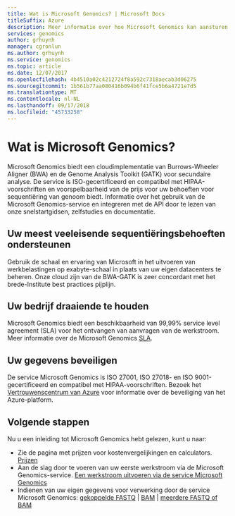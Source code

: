 ```yaml
---
title: Wat is Microsoft Genomics? | Microsoft Docs
titleSuffix: Azure
description: Meer informatie over hoe Microsoft Genomics kan aansturen genoomsequentiëring, biedt een cloudimplementatie van Burrows-Wheeler Aligner (BWA) en de Genome Analysis Toolkit (GATK) voor secundaire analyse. Het is ISO-gecertificeerd en compatibel met HIPAA-voorschriften.
services: genomics
author: grhuynh
manager: cgronlun
ms.author: grhuynh
ms.service: genomics
ms.topic: article
ms.date: 12/07/2017
ms.openlocfilehash: 4b4510a02c4212724f8a592c7318aecab3d06275
ms.sourcegitcommit: 1b561b77aa080416b094b6f41fce5b6a4721e7d5
ms.translationtype: MT
ms.contentlocale: nl-NL
ms.lasthandoff: 09/17/2018
ms.locfileid: "45733258"
---
```

# <a name="what-is-microsoft-genomics"></a>Wat is Microsoft Genomics?
Microsoft Genomics biedt een cloudimplementatie van Burrows-Wheeler Aligner (BWA) en de Genome Analysis Toolkit (GATK) voor secundaire analyse. De service is ISO-gecertificeerd en compatibel met HIPAA-voorschriften en voorspelbaarheid van de prijs voor uw behoeften voor sequentiëring van genoom biedt. Informatie over het gebruik van de Microsoft Genomics-service en integreren met de API door te lezen van onze snelstartgidsen, zelfstudies en documentatie.

## <a name="support-your-most-demanding-sequencing-needs"></a>Uw meest veeleisende sequentiëringsbehoeften ondersteunen
Gebruik de schaal en ervaring van Microsoft in het uitvoeren van werkbelastingen op exabyte-schaal in plaats van uw eigen datacenters te beheren. Onze cloud zijn van de BWA-GATK is zeer concordant met het brede-Institute best practices pijplijn.


## <a name="keep-your-business-running"></a>Uw bedrijf draaiende te houden
Microsoft Genomics biedt een beschikbaarheid van 99,99% service level agreement (SLA) voor het ontvangen van aanvragen van de werkstroom. Meer informatie over de Microsoft Genomics [SLA](https://azure.microsoft.com/support/legal/sla/genomics/v1_0/).


## <a name="secure-your-data"></a>Uw gegevens beveiligen
De service Microsoft Genomics is ISO 27001, ISO 27018- en ISO 9001-gecertificeerd en compatibel met HIPAA-voorschriften. Bezoek het [Vertrouwenscentrum van Azure](https://www.microsoft.com/en-us/trustcenter/security) voor informatie over de beveiliging van het Azure-platform.


## <a name="next-steps"></a>Volgende stappen
Nu u een inleiding tot Microsoft Genomics hebt gelezen, kunt u naar:
- Zie de pagina met prijzen voor kostenvergelijkingen en calculators. [Prijzen](https://azure.microsoft.com/pricing/details/genomics/)
- Aan de slag door te voeren van uw eerste werkstroom via de Microsoft Genomics-service. [Een werkstroom uitvoeren via de service Microsoft Genomics ](quickstart-run-genomics-workflow-portal.md)
- Indienen van uw eigen gegevens voor verwerking door de service Microsoft Genomics: [gekoppelde FASTQ](quickstart-input-pair-FASTQ.md) | [BAM](quickstart-input-BAM.md) | [meerdere FASTQ of BAM](quickstart-input-multiple.md) 

